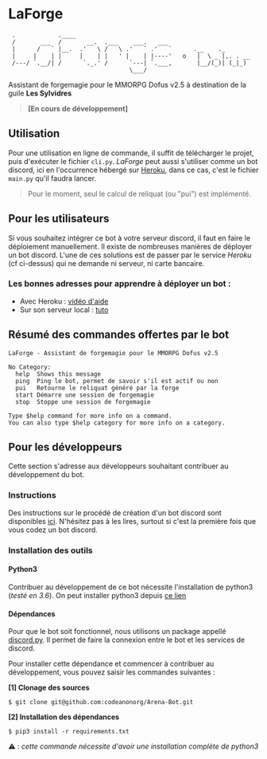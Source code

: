 # LaForge
     .            .____                           
     /       ___  /       __.  .___    ___.   ___ 
     |      /   ` |__.  .'   \ /   \ .'   ` .'   `      .__    ._
     |     |    | |     |    | |   ' |    | |----'   o   |  \ _ |,. . __
     /---/ `.__/| /      `._.' /      `---| `.___,       |__/(_)| (_|_)
                                      \___/

Assistant de forgemagie pour le MMORPG Dofus v2.5 à destination de la guile **Les Sylvidres**
> **\[En cours de développement]**
## Utilisation
Pour une utilisation en ligne de commande, il suffit de télécharger le projet, puis d'exécuter le fichier `cli.py`.
*LaForge* peut aussi s'utiliser comme un bot discord, ici en l'occurrence hébergé sur [Heroku](https://www.heroku.com/), dans ce cas, c'est le fichier `main.py` qu'il faudra lancer.

> Pour le moment, seul le calcul de reliquat (ou "pui") est implémenté.


## Pour les utilisateurs

Si vous souhaitez intégrer ce bot à votre serveur discord, il faut en faire le déploiement manuellement.
Il existe de nombreuses manières de déployer un bot discord. L'une de ces solutions est de passer par le service *Heroku* (cf ci-dessus) qui ne demande ni serveur, ni carte bancaire.

### Les bonnes adresses pour apprendre à déployer un bot :

+ Avec Heroku : [vidéo d'aide](https://www.youtube.com/watch?v=BPvg9bndP1U)
+ Sur son serveur local : [tuto](TUTO.md)

## Résumé des commandes offertes par le bot

```
LaForge - Assistant de forgemagie pour le MMORPG Dofus v2.5

​No Category:
  help  Shows this message
  ping  Ping le bot, permet de savoir s'il est actif ou non
  pui   Retourne le reliquat généré par la forge
  start Démarre une session de forgemagie
  stop  Stoppe une session de forgemagie

Type $help command for more info on a command.
You can also type $help category for more info on a category.
```

## Pour les développeurs

Cette section s'adresse aux développeurs souhaitant contribuer au développement du bot.

### Instructions

Des instructions sur le procédé de création d'un bot discord sont disponibles [ici](TUTO.md). N'hésitez pas à les lires, surtout  si c'est la première fois que vous codez un bot discord.

### Installation des outils

#### Python3

Contribuer au développement de ce bot nécessite l'installation de python3 (*testé en 3.6*). On peut installer python3 depuis [ce lien](https://www.python.org/downloads/)

#### Dépendances

Pour que le bot soit fonctionnel, nous utilisons un package appellé [discord.py](https://discordpy.readthedocs.io/en/latest/). Il permet de faire la connexion entre le bot et les services de discord.

Pour installer cette dépendance et commencer à contribuer au développement, vous pouvez saisir les commandes suivantes :

**[1] Clonage des sources**
```shell
$ git clone git@github.com:codeanonorg/Arena-Bot.git
```

**[2] Installation des dépendances**
```shell
$ pip3 install -r requirements.txt
```

**⚠︎** : *cette commande nécessite d'avoir une installation complète de python3*
